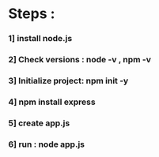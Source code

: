 # Steps :
### 1] install node.js 
### 2] Check versions : node -v , npm -v 
### 3] Initialize project:  npm init -y
### 4] npm install express
### 5] create app.js
### 6] run : node app.js




